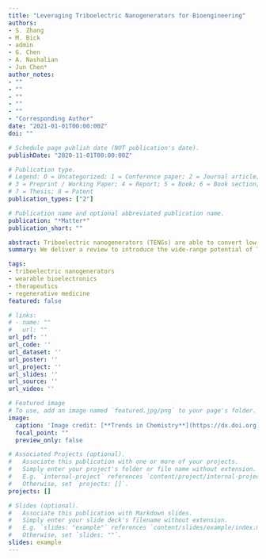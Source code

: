 ```yaml
---
title: "Leveraging Triboelectric Nanogenerators for Bioengineering"
authors:
- S. Zhang
- M. Bick
- admin
- G. Chen
- A. Nashalian
- Jun Chen*
author_notes:
- ""
- ""
- ""
- ""
- ""
- "Corresponding Author"
date: "2021-01-01T00:00:00Z"
doi: ""

# Schedule page publish date (NOT publication's date).
publishDate: "2020-11-01T00:00:00Z"

# Publication type.
# Legend: 0 = Uncategorized; 1 = Conference paper; 2 = Journal article;
# 3 = Preprint / Working Paper; 4 = Report; 5 = Book; 6 = Book section;
# 7 = Thesis; 8 = Patent
publication_types: ["2"]

# Publication name and optional abbreviated publication name.
publication: "*Matter*"
publication_short: ""

abstract: Triboelectric nanogenerators (TENGs) are able to convert low-frequency biomechanical motions into characteristically high-voltage and low-current electrical signals via a coupling of contact electrification and electrostatic induction. The generated electrical signals from human body motions could be utilized as sustainable power sources, active biomonitoring, and electrical stimulation therapeutics. Resulting from the unique working principle, the TENGs hold a collection of compelling features for bioengineering, including light-weight, structural simpleness, wide-range of soft materials choice, biocompatibility, and cost-effectiveness. These features endow the feasibility and advantages of using TENGs to build up a body area network for personalized healthcare. The body area network could be autonomous and independent of external power supply. Here we comprehensively reviewed advancements in using TENGs for on-body energy, sensing, and therapy applications. Furthermore, we also proposed and highlighted the guidelines for building an autonomous body area network based on TENGs. We conclude our review with a discussion of the challenges and problems of leveraging triboelectric nanogenerators for bioengineering.
summary: We deliver a review to introduce the wide-range potential of TENGs as an emerging technological platform which will penetrate many medical fields.

tags:
- triboelectric nanogenerators
- wearable bioelectronics
- therapeutics
- regenerative medicine
featured: false

# links:
# - name: ""
#   url: ""
url_pdf: ''
url_code: ''
url_dataset: ''
url_poster: ''
url_project: ''
url_slides: ''
url_source: ''
url_video: ''

# Featured image
# To use, add an image named `featured.jpg/png` to your page's folder. 
image:
  caption: 'Image credit: [**Trends in Chemistry**](https://dx.doi.org)'
  focal_point: ""
  preview_only: false

# Associated Projects (optional).
#   Associate this publication with one or more of your projects.
#   Simply enter your project's folder or file name without extension.
#   E.g. `internal-project` references `content/project/internal-project/index.md`.
#   Otherwise, set `projects: []`.
projects: []

# Slides (optional).
#   Associate this publication with Markdown slides.
#   Simply enter your slide deck's filename without extension.
#   E.g. `slides: "example"` references `content/slides/example/index.md`.
#   Otherwise, set `slides: ""`.
slides: example
---
```

